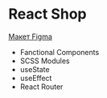 # React Shop

[Макет Figma](https://www.figma.com/file/uk2gG3kWXTSwG52hpb4u1M/React-Sneakers?type=design&t=nozuWyekm50njofF-6)

- Fanctional Components
- SCSS Modules
- useState
- useEffect
- React Router

